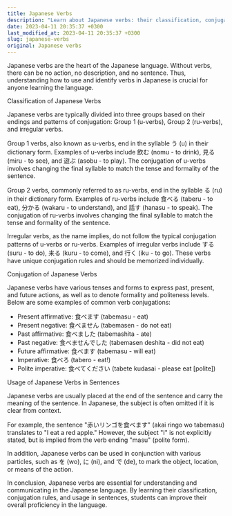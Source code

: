 ```yaml
---
title: Japanese Verbs
description: "Learn about Japanese verbs: their classification, conjugation rules, and usage in sentences."
date: 2023-04-11 20:35:37 +0300
last_modified_at: 2023-04-11 20:35:37 +0300
slug: japanese-verbs
original: Japanese verbs
---
```

Japanese verbs are the heart of the Japanese language. Without verbs, there can be no action, no description, and no sentence. Thus, understanding how to use and identify verbs in Japanese is crucial for anyone learning the language.

Classification of Japanese Verbs

Japanese verbs are typically divided into three groups based on their endings and patterns of conjugation: Group 1 (u-verbs), Group 2 (ru-verbs), and irregular verbs. 

Group 1 verbs, also known as u-verbs, end in the syllable う (u) in their dictionary form. Examples of u-verbs include 飲む (nomu - to drink), 見る (miru - to see), and 遊ぶ (asobu - to play). The conjugation of u-verbs involves changing the final syllable to match the tense and formality of the sentence.

Group 2 verbs, commonly referred to as ru-verbs, end in the syllable る (ru) in their dictionary form. Examples of ru-verbs include 食べる (taberu - to eat), 分かる (wakaru - to understand), and 話す (hanasu - to speak). The conjugation of ru-verbs involves changing the final syllable to match the tense and formality of the sentence.

Irregular verbs, as the name implies, do not follow the typical conjugation patterns of u-verbs or ru-verbs. Examples of irregular verbs include する (suru - to do), 来る (kuru - to come), and 行く (iku - to go). These verbs have unique conjugation rules and should be memorized individually.

Conjugation of Japanese Verbs

Japanese verbs have various tenses and forms to express past, present, and future actions, as well as to denote formality and politeness levels. Below are some examples of common verb conjugations:

- Present affirmative: 食べます (tabemasu - eat)
- Present negative: 食べません (tabemasen - do not eat)
- Past affirmative: 食べました (tabemashita - ate)
- Past negative: 食べませんでした (tabemasen deshita - did not eat)
- Future affirmative: 食べます (tabemasu - will eat)
- Imperative: 食べろ (tabero - eat!)
- Polite imperative: 食べてください (tabete kudasai - please eat [polite])

Usage of Japanese Verbs in Sentences

Japanese verbs are usually placed at the end of the sentence and carry the meaning of the sentence. In Japanese, the subject is often omitted if it is clear from context. 

For example, the sentence "赤いリンゴを食べます" (akai ringo wo tabemasu) translates to "I eat a red apple." However, the subject "I" is not explicitly stated, but is implied from the verb ending "masu" (polite form).

In addition, Japanese verbs can be used in conjunction with various particles, such as を (wo), に (ni), and で (de), to mark the object, location, or means of the action.

In conclusion, Japanese verbs are essential for understanding and communicating in the Japanese language. By learning their classification, conjugation rules, and usage in sentences, students can improve their overall proficiency in the language.